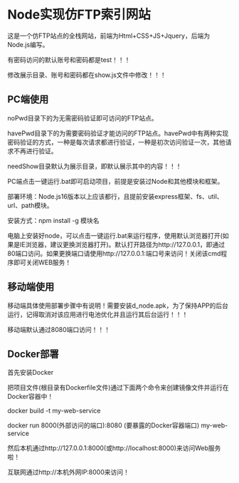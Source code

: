 # Node实现仿FTP索引网站

这是一个仿FTP站点的全栈网站，前端为Html+CSS+JS+Jquery，后端为Node.js编写。

有密码访问的默认账号和密码都是test！！！

修改展示目录、账号和密码都在show.js文件中修改！！！

## PC端使用

noPwd目录下的为无需密码验证即可访问的FTP站点。

havePwd目录下的为需要密码验证才能访问的FTP站点。havePwd中有两种实现密码验证的方式，一种是每次请求都进行验证，一种是初次访问验证一次，其他请求不再进行验证。

needShow目录默认为展示目录，即默认展示其中的内容！！！

PC端点击一键运行.bat即可启动项目，前提是安装过Node和其他模块和框架。

部署环境：Node.js16版本以上应该都行，且提前安装express框架、fs、util、url、path模块。

安装方式：npm install -g 模块名

电脑上安装好node，可以点击一键运行.bat来运行程序，使用默认浏览器打开(如果是IE浏览器，建议更换浏览器打开)。默认打开路径为http://127.0.0.1，即通过80端口访问。如果更换端口请使用http://127.0.0.1:端口号来访问！关闭该cmd程序即可关闭WEB服务！

## 移动端使用

移动端具体使用部署步骤中有说明！需要安装d_node.apk，为了保持APP的后台运行，记得取消对该应用进行电池优化并且运行其后台运行！！！

移动端默认通过8080端口访问！！！

## Docker部署

首先安装Docker

把项目文件(根目录有Dockerfile文件)通过下面两个命令来创建镜像文件并运行在Docker容器中！

docker build -t my-web-service  

docker run 8000(外部访问的端口):8080 (要暴露的Docker容器端口)  my-web-service

然后本机通过http://127.0.0.1:8000(或http://localhost:8000)来访问Web服务啦！

互联网通过http://本机外网IP:8000来访问！